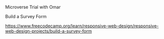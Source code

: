 Microverse Trial with Omar

Build a Survey Form

https://www.freecodecamp.org/learn/responsive-web-design/responsive-web-design-projects/build-a-survey-form